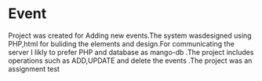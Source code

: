 # Event
Project was created for Adding new events.The system wasdesigned using PHP,html for buliding the elements and design.For communicating the server I likly to prefer PHP and database as mango-db .The project includes operations such as ADD,UPDATE and delete the events .The project was an assignment test

